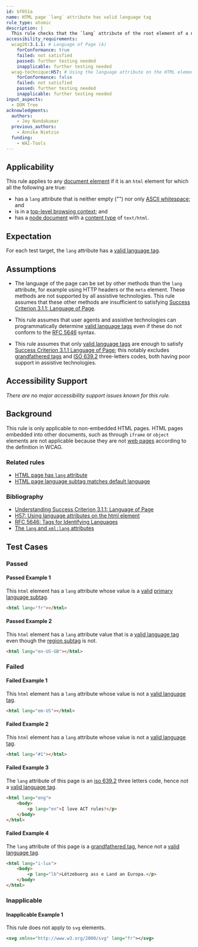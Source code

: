 ```yaml
---
id: bf051a
name: HTML page `lang` attribute has valid language tag
rule_type: atomic
description: |
  This rule checks that the `lang` attribute of the root element of a non-embedded HTML page has a language tag with a known primary language subtag.
accessibility_requirements:
  wcag20:3.1.1: # Language of Page (A)
    forConformance: true
    failed: not satisfied
    passed: further testing needed
    inapplicable: further testing needed
  wcag-technique:H57: # Using the language attribute on the HTML element
    forConformance: false
    failed: not satisfied
    passed: further testing needed
    inapplicable: further testing needed
input_aspects:
  - DOM Tree
acknowledgments:
  authors:
    - Jey Nandakumar
  previous_authors:
    - Annika Nietzio
  funding:
    - WAI-Tools
---
```


## Applicability

This rule applies to any [document element](https://dom.spec.whatwg.org/#document-element) if it is an `html` element for which all the following are true:

- has a `lang` attribute that is neither empty ("") nor only [ASCII whitespace](https://infra.spec.whatwg.org/#ascii-whitespace); and
- is in a [top-level browsing context](https://html.spec.whatwg.org/#top-level-browsing-context); and
- has a [node document](https://dom.spec.whatwg.org/#concept-node-document) with a [content type](https://dom.spec.whatwg.org/#concept-document-content-type) of `text/html`.

## Expectation

For each test target, the `lang` attribute has a [valid language tag][].

## Assumptions

- The language of the page can be set by other methods than the `lang` attribute, for example using HTTP headers or the `meta` element. These methods are not supported by all assistive technologies. This rule assumes that these other methods are insufficient to satisfying [Success Criterion 3.1.1: Language of Page](https://www.w3.org/TR/WCAG21/#language-of-page).

- This rule assumes that user agents and assistive technologies can programmatically determine [valid language tags](#valid-language-tag) even if these do not conform to the [RFC 5646][] syntax.

- This rule assumes that only [valid language tags][valid language tag] are enough to satisfy [Success Criterion 3.1.1 Language of Page][sc311]; this notably excludes [grandfathered tags][] and [ISO 639.2][] three-letters codes, both having poor support in assistive technologies.

## Accessibility Support

_There are no major accessibility support issues known for this rule._

## Background

This rule is only applicable to non-embedded HTML pages. HTML pages embedded into other documents, such as through `iframe` or `object` elements are not applicable because they are not [web pages](https://www.w3.org/TR/WCAG21/#dfn-web-page-s) according to the definition in WCAG.

### Related rules

- [HTML page has `lang` attribute](https://act-rules.github.io/rules/b5c3f8)
- [HTML page language subtag matches default language](https://act-rules.github.io/rules/ucwvc8)

### Bibliography

- [Understanding Success Criterion 3.1.1: Language of Page](https://www.w3.org/WAI/WCAG21/Understanding/language-of-page.html)
- [H57: Using language attributes on the html element](https://www.w3.org/WAI/WCAG21/Techniques/html/H57)
- [RFC 5646: Tags for Identifying Languages](https://www.rfc-editor.org/rfc/rfc5646.html)
- [The `lang` and `xml:lang` attributes](https://html.spec.whatwg.org/multipage/dom.html#the-lang-and-xml:lang-attributes)

## Test Cases

### Passed

#### Passed Example 1

This `html` element has a `lang` attribute whose value is a [valid][valid language tag] [primary language subtag][].

```html
<html lang="fr"></html>
```

#### Passed Example 2

This `html` element has a `lang` attribute value that is a [valid language tag][] even though the [region subtag][] is not.

```html
<html lang="en-US-GB"></html>
```

### Failed

#### Failed Example 1

This `html` element has a `lang` attribute whose value is not a [valid language tag][].

```html
<html lang="em-US"></html>
```

#### Failed Example 2

This `html` element has a `lang` attribute whose value is not a [valid language tag][].

```html
<html lang="#1"></html>
```

#### Failed Example 3

The `lang` attribute of this page is an [iso 639.2][] three letters code, hence not a [valid language tag][].

```html
<html lang="eng">
	<body>
		<p lang="en">I love ACT rules!</p>
	</body>
</html>
```

#### Failed Example 4

The `lang` attribute of this page is a [grandfathered tag][grandfathered tags], hence not a [valid language tag][].

```html
<html lang="i-lux">
	<body>
		<p lang="lb">Lëtzebuerg ass e Land an Europa.</p>
	</body>
</html>
```

### Inapplicable

#### Inapplicable Example 1

This rule does not apply to `svg` elements.

```svg
<svg xmlns="http://www.w3.org/2000/svg" lang="fr"></svg>
```

[grandfathered tags]: https://www.rfc-editor.org/rfc/rfc5646.html#section-2.2.8
[iso 639.2]: https://www.loc.gov/standards/iso639-2/php/code_list.php 'ISO 639.2: Codes for the Representation of Names of Languages'
[primary language subtag]: https://www.rfc-editor.org/rfc/rfc5646.html#section-2.2.1 'Definition of primary language subtag'
[region subtag]: https://www.rfc-editor.org/rfc/rfc5646.html#section-2.2.4 'Definition of region subtag'
[rfc 5646]: https://www.rfc-editor.org/rfc/rfc5646.html#section-2.1
[sc311]: https://www.w3.org/TR/WCAG21/#language-of-page 'Success Criterion 3.1.1 Language of Page'
[valid language tag]: #valid-language-tag 'Definition of valid language tag'
